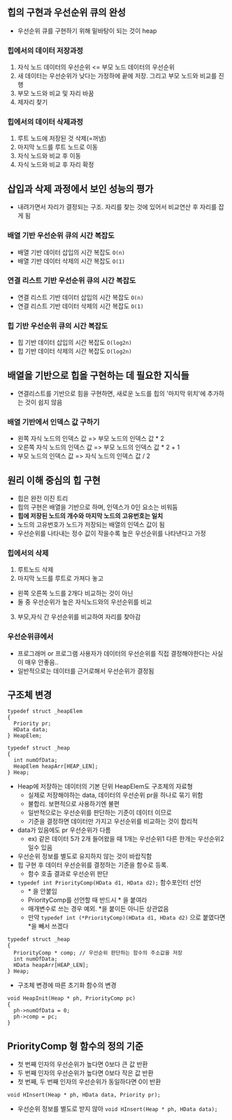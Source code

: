 ## 힙의 구현과 우선순위 큐의 완성

- 우선순위 큐를 구현하기 위해 밑바탕이 되는 것이 heap

### 힙에서의 데이터 저장과정

1. 자식 노드 데이터의 우선순위 <= 부모 노드 데이터의 우선순위
2. 새 데이터는 우선순위가 낮다는 가정하에 끝에 저장. 그리고 부모 노드와 비교를 진행
3. 부모 노드와 비교 및 자리 바꿈
4. 제자리 찾기

### 힙에서의 데이터 삭제과정

1. 루트 노드에 저장된 것 삭제(=꺼냄)
2. 마지막 노드를 루트 노드로 이동
3. 자식 노드와 비교 후 이동
4. 자식 노드와 비교 후 자리 확정

## 삽입과 삭제 과정에서 보인 성능의 평가

- 내려가면서 자리가 결정되는 구조. 자리를 찾는 것에 있어서 비교연산 후 자리를 잡게 됨

### 배열 기반 우선순위 큐의 시간 복잡도

- 배열 기반 데이터 삽입의 시간 복잡도 `O(n)`
- 배열 기반 데이터 삭제의 시간 복잡도 `O(1)`

### 연결 리스트 기반 우선순위 큐의 시간 복잡도

- 연결 리스트 기반 데이터 삽입의 시간 복잡도 `O(n)`
- 연결 리스트 기반 데이터 삭제의 시간 복잡도 `O(1)`

### 힙 기반 우선순위 큐의 시간 복잡도

- 힙 기반 데이터 삽입의 시간 복잡도 `O(log2n)`
- 힙 기반 데이터 삭제의 시간 복잡도 `O(log2n)`

## 배열을 기반으로 힙을 구현하는 데 필요한 지식들

- 연결리스트를 기반으로 힘을 구현하면, 새로운 노드를 힙의 '마지막 위치'에 추가하는 것이 쉽지 않음

### 배열 기반에서 인덱스 값 구하기

- 왼쪽 자식 노드의 인덱스 값 => 부모 노드의 인덱스 값 \* 2
- 오른쪽 자식 노드의 인덱스 값 => 부모 노드의 인덱스 값 \* 2 + 1
- 부모 노드의 인덱스 값 => 자식 노드의 인덱스 값 / 2

## 원리 이해 중심의 힙 구현

- 힙은 완전 이진 트리
- 힙의 구현은 배열을 기반으로 하며, 인덱스가 0인 요소는 비워둠
- **힙에 저장된 노드의 개수와 마지막 노드의 고유번호는 일치**
- 노드의 고유번호가 노드가 저장되는 배열의 인덱스 값이 됨
- 우선순위를 나타내는 정수 값이 작을수록 높은 우선순위를 나타낸다고 가정

### 힙에서의 삭제

1. 루트노드 삭제
2. 마지막 노드를 루트로 가져다 놓고

- 왼쪽 오른쪽 노드를 2개다 비교하는 것이 아닌
- 둘 중 우선순위가 높은 자식노드와의 우선순위를 비교

3. 부모,자식 간 우선순위를 비교하여 자리를 찾아감

### 우선순위큐에서

- 프로그래머 or 프로그램 사용자가 데이터의 우선순위를 직접 결정해야한다는 사실이 매우 안좋음..
- 일반적으로는 데이터를 근거로해서 우선순위가 결정됨

## 구조체 변경

```
typedef struct _heapElem
{
  Priority pr;
  HData data;
} HeapElem;

typedef struct _heap
{
  int numOfData;
  HeapElem heapArr[HEAP_LEN];
} Heap;
```

- Heap에 저장하는 데이터의 기본 단위 HeapElem도 구조체의 자료형
  - 실제로 저장해야하는 data, 데이터의 우선순위 pr을 하나로 묶기 위함
  - 불합리. 보편적으로 사용하기엔 불편
  - 일반적으로는 우선순위를 판단하는 기준이 데이터 이므로
  - 기준을 결정하면 데이터만 가지고 우선순위를 비교하는 것이 합리적
- data가 있음에도 pr 우선순위가 다름
  - ex) 같은 데이터 5가 2개 들어왔을 때 1개는 우선순위1 다른 한개는 우선순위2 일수 있음
- 우선순위 정보를 별도로 유지하지 않는 것이 바랍직함
- 힙 구현 후 데이터 우선순위를 결정하는 기준을 함수로 등록.
  - 함수 호출 결과로 우선순위 판단
- `typedef int PriorityComp(HData d1, HData d2);` 함수포인터 선언
  - \* 을 안붙임
  - PriorityComp를 선언할 때 반드시 \* 을 붙여라
  - 매개변수로 쓰는 경우 예외. \*을 붙이든 아니든 상관없음
  - 만약 `typedef int (*PriorityComp)(HData d1, HData d2)` 으로 붙였다면 \*을 빼서 쓰겠다

```
typedef struct _heap
{
  PriorityComp * comp; // 우선순위 판단하는 함수의 주소값을 저장
  int numOfData;
  HData heapArr[HEAP_LEN];
} Heap;
```

- 구조체 변경에 따른 초기화 함수의 변경

```
void HeapInit(Heap * ph, PriorityComp pc)
{
  ph->numOfData = 0;
  ph->comp = pc;
}
```

## PriorityComp 형 함수의 정의 기준

- 첫 번째 인자의 우선순위가 높다면 0보다 큰 값 반환
- 두 번째 인자의 우선순위가 높다면 0보다 작은 값 반환
- 첫 번째, 두 번째 인자의 우선순위가 동일하다면 0이 반환

`void HInsert(Heap * ph, HData data, Priority pr);`

- 우선순위 정보를 별도로 받지 않아 `void HInsert(Heap * ph, HData data);`
